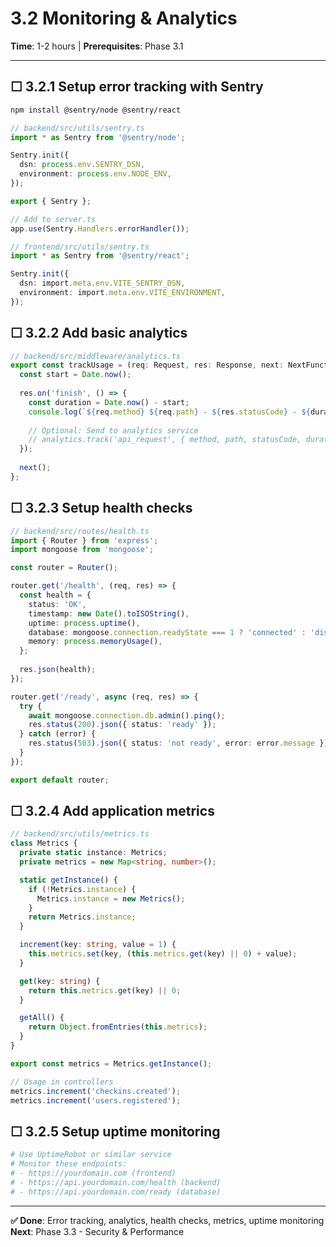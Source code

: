 # 3.2 Monitoring & Analytics

**Time**: 1-2 hours | **Prerequisites**: Phase 3.1

---

## ☐ 3.2.1 Setup error tracking with Sentry

```bash
npm install @sentry/node @sentry/react
```

```typescript
// backend/src/utils/sentry.ts
import * as Sentry from '@sentry/node';

Sentry.init({
  dsn: process.env.SENTRY_DSN,
  environment: process.env.NODE_ENV,
});

export { Sentry };

// Add to server.ts
app.use(Sentry.Handlers.errorHandler());
```

```typescript
// frontend/src/utils/sentry.ts
import * as Sentry from '@sentry/react';

Sentry.init({
  dsn: import.meta.env.VITE_SENTRY_DSN,
  environment: import.meta.env.VITE_ENVIRONMENT,
});
```

## ☐ 3.2.2 Add basic analytics

```typescript
// backend/src/middleware/analytics.ts
export const trackUsage = (req: Request, res: Response, next: NextFunction) => {
  const start = Date.now();
  
  res.on('finish', () => {
    const duration = Date.now() - start;
    console.log(`${req.method} ${req.path} - ${res.statusCode} - ${duration}ms`);
    
    // Optional: Send to analytics service
    // analytics.track('api_request', { method, path, statusCode, duration });
  });
  
  next();
};
```

## ☐ 3.2.3 Setup health checks

```typescript
// backend/src/routes/health.ts
import { Router } from 'express';
import mongoose from 'mongoose';

const router = Router();

router.get('/health', (req, res) => {
  const health = {
    status: 'OK',
    timestamp: new Date().toISOString(),
    uptime: process.uptime(),
    database: mongoose.connection.readyState === 1 ? 'connected' : 'disconnected',
    memory: process.memoryUsage(),
  };
  
  res.json(health);
});

router.get('/ready', async (req, res) => {
  try {
    await mongoose.connection.db.admin().ping();
    res.status(200).json({ status: 'ready' });
  } catch (error) {
    res.status(503).json({ status: 'not ready', error: error.message });
  }
});

export default router;
```

## ☐ 3.2.4 Add application metrics

```typescript
// backend/src/utils/metrics.ts
class Metrics {
  private static instance: Metrics;
  private metrics = new Map<string, number>();

  static getInstance() {
    if (!Metrics.instance) {
      Metrics.instance = new Metrics();
    }
    return Metrics.instance;
  }

  increment(key: string, value = 1) {
    this.metrics.set(key, (this.metrics.get(key) || 0) + value);
  }

  get(key: string) {
    return this.metrics.get(key) || 0;
  }

  getAll() {
    return Object.fromEntries(this.metrics);
  }
}

export const metrics = Metrics.getInstance();

// Usage in controllers
metrics.increment('checkins.created');
metrics.increment('users.registered');
```

## ☐ 3.2.5 Setup uptime monitoring

```bash
# Use UptimeRobot or similar service
# Monitor these endpoints:
# - https://yourdomain.com (frontend)
# - https://api.yourdomain.com/health (backend)
# - https://api.yourdomain.com/ready (database)
```

---

**✅ Done**: Error tracking, analytics, health checks, metrics, uptime monitoring  
**Next**: Phase 3.3 - Security & Performance 